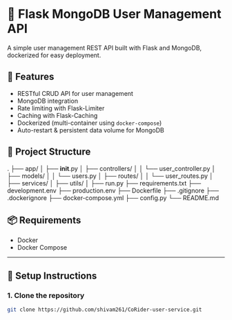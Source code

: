 # 🐍 Flask MongoDB User Management API

A simple user management REST API built with Flask and MongoDB, dockerized for easy deployment.

## 🚀 Features

- RESTful CRUD API for user management
- MongoDB integration
- Rate limiting with Flask-Limiter
- Caching with Flask-Caching
- Dockerized (multi-container using `docker-compose`)
- Auto-restart & persistent data volume for MongoDB

## 🧱 Project Structure

.
├── app/
│   ├── __init__.py
│   ├── controllers/
│   │   └── user_controller.py
│   ├── models/
│   │   └── users.py
│   ├── routes/
│   │   └── user_routes.py
│   ├── services/
│   ├── utils/
│
├── run.py
├── requirements.txt
├── development.env
├── production.env
├── Dockerfile
├── .gitignore
├── .dockerignore
├── docker-compose.yml
├── config.py
└── README.md

## 📦 Requirements

- Docker
- Docker Compose

---

## 🔧 Setup Instructions

### 1. Clone the repository

```bash
git clone https://github.com/shivam261/CoRider-user-service.git

